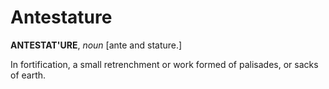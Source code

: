 # Antestature

**ANTESTAT'URE**, _noun_ \[ante and stature.\]

In fortification, a small retrenchment or work formed of palisades, or sacks of earth.